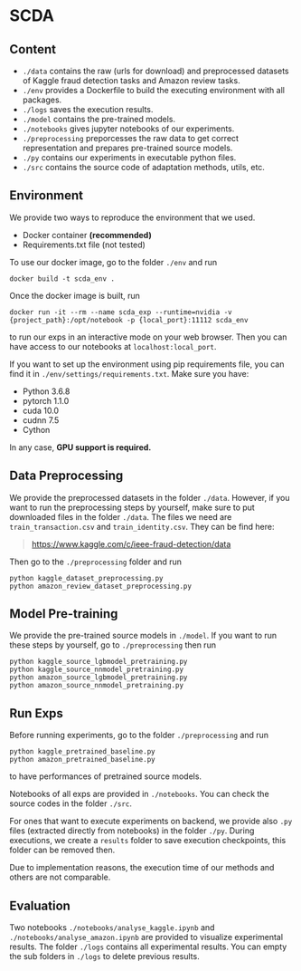 # SCDA

## Content

* ``./data`` contains the raw (urls for download) and preprocessed datasets of Kaggle fraud detection tasks and Amazon review tasks.
* ``./env`` provides a Dockerfile to build the executing environment with all packages.
* ``./logs`` saves the execution results.
* ``./model`` contains the pre-trained models.
* ``./notebooks`` gives jupyter notebooks of our experiments.
* ``./preprocessing`` preporcesses the raw data to get correct representation and prepares pre-trained source models.
* ``./py`` contains our experiments in executable python files.
* ``./src`` contains the source code of adaptation methods, utils, etc.

## Environment

We provide two ways to reproduce the environment that we used.
* Docker container **(recommended)**
* Requirements.txt file (not tested)

To use our docker image, go to the folder ``./env`` and run
```
docker build -t scda_env .
```
Once the docker image is built, run
```
docker run -it --rm --name scda_exp --runtime=nvidia -v {project_path}:/opt/notebook -p {local_port}:11112 scda_env
```
to run our exps in an interactive mode on your web browser. Then you can have access to our notebooks at `localhost:local_port`.


If you want to set up the environment using pip requirements file, you can find it in ``./env/settings/requirements.txt``. Make sure you have:
* Python 3.6.8
* pytorch 1.1.0
* cuda 10.0
* cudnn 7.5
* Cython

In any case, **GPU support is required.**

## Data Preprocessing

We provide the preprocessed datasets in the folder ``./data``. 
However, if you want to run the preprocessing steps by yourself, make sure to put downloaded files in the folder ``./data``.
The files we need are ``train_transaction.csv`` and ``train_identity.csv``. They can be find here:
> https://www.kaggle.com/c/ieee-fraud-detection/data

Then go to the ``./preprocessing`` folder and run
```
python kaggle_dataset_preprocessing.py
python amazon_review_dataset_preprocessing.py
```

## Model Pre-training
We provide the pre-trained source models in ``./model``.
If you want to run these steps by yourself, go to ``./preprocessing`` then run
```
python kaggle_source_lgbmodel_pretraining.py
python kaggle_source_nnmodel_pretraining.py
python amazon_source_lgbmodel_pretraining.py
python amazon_source_nnmodel_pretraining.py
``` 

## Run Exps
Before running experiments, go to the folder ``./preprocessing`` and run
```
python kaggle_pretrained_baseline.py
python amazon_pretrained_baseline.py
``` 
to have performances of pretrained source models.

Notebooks of all exps are provided in ``./notebooks``. You can check the source codes in the folder ``./src``.

For ones that want to execute experiments on backend, we provide also ``.py`` files (extracted directly from notebooks) in the folder ``./py``.
During executions, we create a ``results`` folder to save execution checkpoints, this folder can be removed then. 

Due to implementation reasons, the execution time of our methods and others are not comparable.

## Evaluation

Two notebooks ``./notebooks/analyse_kaggle.ipynb`` and ``./notebooks/analyse_amazon.ipynb`` are provided to visualize experimental results.
The folder ``./logs`` contains all experimental results. You can empty the sub folders in ``./logs`` to delete previous results.
